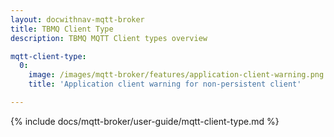 ```yaml
---
layout: docwithnav-mqtt-broker
title: TBMQ Client Type
description: TBMQ MQTT Client types overview

mqtt-client-type:
  0:
    image: /images/mqtt-broker/features/application-client-warning.png
    title: 'Application client warning for non-persistent client'

---
```


{% include docs/mqtt-broker/user-guide/mqtt-client-type.md %}
